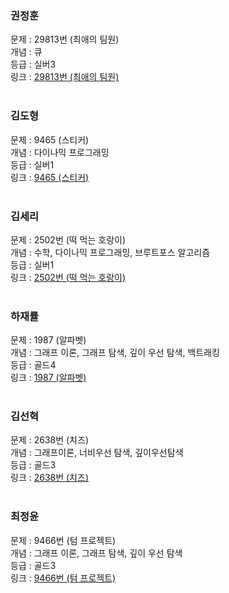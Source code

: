 ### 권정훈
문제 : 29813번 (최애의 팀원) <br/>
개념 : 큐 <br/>
등급 : 실버3 <br/>
링크 : [29813번 (최애의 팀원)](https://www.acmicpc.net/problem/29813) <br/>
<br/>

### 김도형
문제 : 9465 (스티커) <br/>
개념 : 다이나믹 프로그래밍 <br/>
등급 : 실버1 <br/>
링크 : [9465 (스티커)](https://www.acmicpc.net/problem/9465) <br/>
<br/>

### 김세리
문제 : 2502번 (떡 먹는 호랑이) <br/>
개념 : 수학, 다이나믹 프로그래밍, 브루트포스 알고리즘 <br/>
등급 : 실버1 <br/>
링크 : [2502번 (떡 먹는 호랑이)](https://www.acmicpc.net/problem/2502) <br/>
<br/>

### 하재률
문제 : 1987 (알파벳) <br/>
개념 : 그래프 이론, 그래프 탐색, 깊이 우선 탐색, 백트래킹 <br/>
등급 : 골드4 <br/>
링크 : [1987 (알파벳)](https://www.acmicpc.net/problem/1987) <br/>
<br/>

### 김선혁
문제 : 2638번 (치즈) <br/>
개념 : 그래프이론, 너비우선 탐색, 깊이우선탐색 <br/>
등급 : 골드3 <br/>
링크 : [2638번 (치즈)](https://www.acmicpc.net/problem/2638) <br/>
<br/>

### 최정윤
문제 : 9466번 (텀 프로젝트) <br/>
개념 : 그래프 이론, 그래프 탐색, 깊이 우선 탐색 <br/>
등급 : 골드3 <br/>
링크 : [9466번 (텀 프로젝트)](https://www.acmicpc.net/problem/9466) <br/>
<br/>
